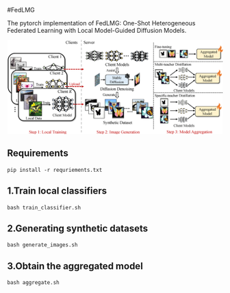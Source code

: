 #FedLMG

The pytorch implementation of FedLMG: One-Shot Heterogeneous Federated Learning with Local Model-Guided Diffusion Models. 


![img](img/FedLMG_framework.png)


## Requirements

	pip install -r requriements.txt


## 1.Train local classifiers


	bash train_classifier.sh


## 2.Generating synthetic datasets


	bash generate_images.sh


## 3.Obtain the aggregated model


	bash aggregate.sh

